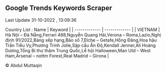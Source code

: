 

## Google Trends Keywords Scraper 
 
Last Update 31-10-2022 , 13:09:36

Country List :
 Name  | Keyword |
| ------------- | ------------- |
| VIETNAM | Hà Nội – Đà Nẵng,Ferrari 488,Nguyễn Quang Hải,Verona – Roma,Lazio,Nghị định 91/2022,Bảng xếp hạng,Bão số 7,Elche – Getafe,Hồng Đăng,Hoa hậu Trần Tiểu Vy,Phương Trinh Jolie,Sập cầu Ấn Độ,Kendall Jenner,Ali Hoàng Dương,Tổng Bí thư thăm Trung Quốc,Lễ hội Halloween,Man Utd – West Ham,Arsenal – nottm Forest,Real Madrid – Girona |



© Abdul Muttaqin 
